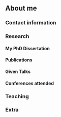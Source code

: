 ## About me
### Contact information
### Research
#### My PhD Dissertation
#### Publications
#### Given Talks
#### Conferences attended
### Teaching
### Extra
